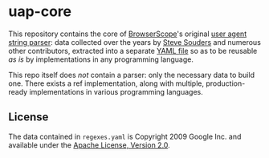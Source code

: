 uap-core
========

This repository contains the core of [BrowserScope][2]'s original [user agent string parser][3]: data collected over the years by [Steve Souders][4] and numerous other contributors, extracted into a separate [YAML file][5] so as to be reusable _as is_ by implementations in any programming language.

This repo itself does _not_ contain a parser: only the necessary data to build one. There exists a ref implementation, along with multiple, production-ready implementations in various programming languages.

License
-------

The data contained in `regexes.yaml` is Copyright 2009 Google Inc. and available under the [Apache License, Version 2.0][6].

[2]: http://www.browserscope.org
[3]: http://code.google.com/p/ua-parser/
[4]: http://stevesouders.com/
[5]: https://raw.github.com/ua-parser/uap-core/master/regexes.yaml
[6]: http://www.apache.org/licenses/LICENSE-2.0

